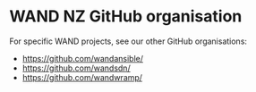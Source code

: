 # WAND NZ GitHub organisation

For specific WAND projects, see our other GitHub organisations:

  * https://github.com/wandansible/
  * https://github.com/wandsdn/
  * https://github.com/wandwramp/
